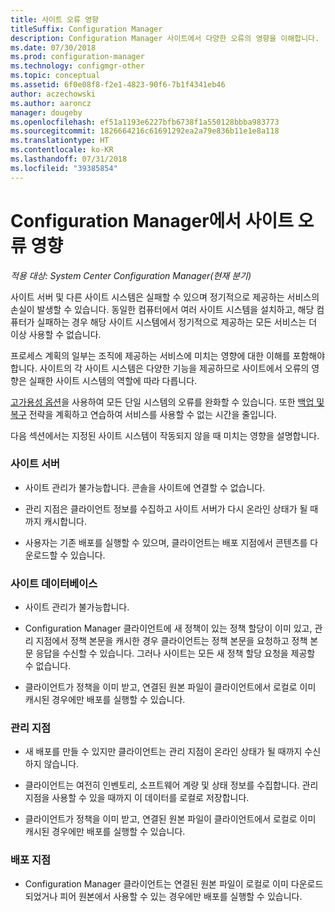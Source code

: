 ```yaml
---
title: 사이트 오류 영향
titleSuffix: Configuration Manager
description: Configuration Manager 사이트에서 다양한 오류의 영향을 이해합니다.
ms.date: 07/30/2018
ms.prod: configuration-manager
ms.technology: configmgr-other
ms.topic: conceptual
ms.assetid: 6f0e08f8-f2e1-4823-90f6-7b1f4341eb46
author: aczechowski
ms.author: aaroncz
manager: dougeby
ms.openlocfilehash: ef51a1193e6227bfb6738f1a550128bbba983773
ms.sourcegitcommit: 1826664216c61691292ea2a79e836b11e1e8a118
ms.translationtype: HT
ms.contentlocale: ko-KR
ms.lasthandoff: 07/31/2018
ms.locfileid: "39385854"
---
```

# <a name="site-failure-impacts-in-configuration-manager"></a>Configuration Manager에서 사이트 오류 영향

*적용 대상: System Center Configuration Manager(현재 분기)*

사이트 서버 및 다른 사이트 시스템은 실패할 수 있으며 정기적으로 제공하는 서비스의 손실이 발생할 수 있습니다. 동일한 컴퓨터에서 여러 사이트 시스템을 설치하고, 해당 컴퓨터가 실패하는 경우 해당 사이트 시스템에서 정기적으로 제공하는 모든 서비스는 더 이상 사용할 수 없습니다.

프로세스 계획의 일부는 조직에 제공하는 서비스에 미치는 영향에 대한 이해를 포함해야 합니다. 사이트의 각 사이트 시스템은 다양한 기능을 제공하므로 사이트에서 오류의 영향은 실패한 사이트 시스템의 역할에 따라 다릅니다. 

[고가용성 옵션](/sccm/core/servers/deploy/configure/high-availability-options)을 사용하여 모든 단일 시스템의 오류를 완화할 수 있습니다. 또한 [백업 및 복구](/sccm/core/servers/manage/backup-and-recovery) 전략을 계획하고 연습하여 서비스를 사용할 수 없는 시간을 줄입니다.

다음 섹션에서는 지정된 사이트 시스템이 작동되지 않을 때 미치는 영향을 설명합니다.


### <a name="site-server"></a>사이트 서버

- 사이트 관리가 불가능합니다. 콘솔을 사이트에 연결할 수 없습니다.  

- 관리 지점은 클라이언트 정보를 수집하고 사이트 서버가 다시 온라인 상태가 될 때까지 캐시합니다.  

- 사용자는 기존 배포를 실행할 수 있으며, 클라이언트는 배포 지점에서 콘텐츠를 다운로드할 수 있습니다.  


### <a name="site-database"></a>사이트 데이터베이스

- 사이트 관리가 불가능합니다.  

- Configuration Manager 클라이언트에 새 정책이 있는 정책 할당이 이미 있고, 관리 지점에서 정책 본문을 캐시한 경우 클라이언트는 정책 본문을 요청하고 정책 본문 응답을 수신할 수 있습니다. 그러나 사이트는 모든 새 정책 할당 요청을 제공할 수 없습니다.  

- 클라이언트가 정책을 이미 받고, 연결된 원본 파일이 클라이언트에서 로컬로 이미 캐시된 경우에만 배포를 실행할 수 있습니다.  


### <a name="management-point"></a>관리 지점

- 새 배포를 만들 수 있지만 클라이언트는 관리 지점이 온라인 상태가 될 때까지 수신하지 않습니다.  

- 클라이언트는 여전히 인벤토리, 소프트웨어 계량 및 상태 정보를 수집합니다. 관리 지점을 사용할 수 있을 때까지 이 데이터를 로컬로 저장합니다.  

- 클라이언트가 정책을 이미 받고, 연결된 원본 파일이 클라이언트에서 로컬로 이미 캐시된 경우에만 배포를 실행할 수 있습니다.  


### <a name="distribution-point"></a>배포 지점

- Configuration Manager 클라이언트는 연결된 원본 파일이 로컬로 이미 다운로드되었거나 피어 원본에서 사용할 수 있는 경우에만 배포를 실행할 수 있습니다.


